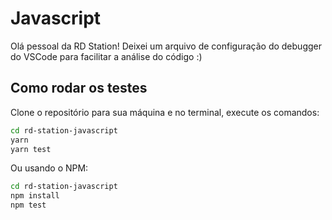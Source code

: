 # Javascript
Olá pessoal da RD Station! Deixei um arquivo de configuração do debugger do VSCode para facilitar a análise do código :)
## Como rodar os testes
Clone o repositório para sua máquina e no terminal, execute os comandos:

```bash
cd rd-station-javascript
yarn
yarn test
```

Ou usando o NPM:

```bash
cd rd-station-javascript
npm install
npm test
```
